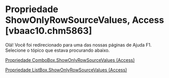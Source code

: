 
# Propriedade ShowOnlyRowSourceValues, Access [vbaac10.chm5863]

Olá! Você foi redirecionado para uma das nossas páginas de Ajuda F1. Selecione o tópico que estava procurando abaixo.

[Propriedade ComboBox.ShowOnlyRowSourceValues (Access)](http://msdn.microsoft.com/library/3400539d-64c2-bd83-6d82-b70bf9ba6654%28Office.15%29.aspx)

[Propriedade ListBox.ShowOnlyRowSourceValues (Access)](http://msdn.microsoft.com/library/35fc7924-ba76-d322-99ae-f5e355536bc0%28Office.15%29.aspx)

